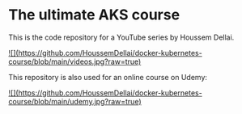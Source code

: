 # The ultimate AKS course

This is the code repository for a YouTube series by Houssem Dellai.

<a href="https://www.youtube.com/watch?v=HJ6F05Pm5mQ&list=PLpbcUe4chE79sB7Jg7B4z3HytqUUEwcNE">
  ![](https://github.com/HoussemDellai/docker-kubernetes-course/blob/main/videos.jpg?raw=true)
</a>

This repository is also used for an online course on Udemy:

<a href="https://www.udemy.com/course/learn-aks-network-security">
  ![](https://github.com/HoussemDellai/docker-kubernetes-course/blob/main/udemy.jpg?raw=true)
</a>

